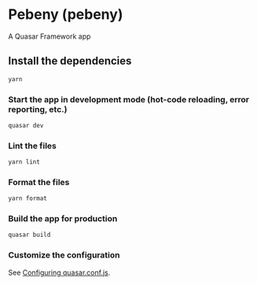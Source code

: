 # Pebeny (pebeny)

A Quasar Framework app

## Install the dependencies

```bash
yarn
```

### Start the app in development mode (hot-code reloading, error reporting, etc.)

```bash
quasar dev
```

### Lint the files

```bash
yarn lint
```

### Format the files

```bash
yarn format
```

### Build the app for production

```bash
quasar build
```

### Customize the configuration

See [Configuring quasar.conf.js](https://quasar.dev/quasar-cli/quasar-conf-js).

